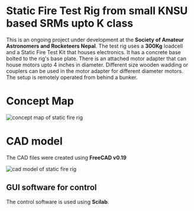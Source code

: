 # Static Fire Test Rig from small KNSU based SRMs upto K class

This is an ongoing project under development at the **Society of Amateur Astronomers and Rocketeers Nepal**. The test rig uses a **300Kg** loadcell and a Static Fire Test Kit that houses electronics. It has a concrete base bolted to the rig's base plate. There is an attached motor adapter that can house motors upto 4 inches in diameter. Different size wooden wadding or couplers can be used in the motor adapter for different diameter motors.  The setup is remotely operated from behind a bunker.


# Concept Map
![concept map of static fire rig](https://drive.google.com/file/d/1vWYvGWsI9xQRr7LGW8YGzOnf_LwrL69g/view?usp=sharing)

# CAD model

The CAD files were created using **FreeCAD  v0.19**

![cad model of static fire rig](https://drive.google.com/file/d/1RB1RwToA2dpVBfwOgDGdfsxbbQJpKkhs/view?usp=sharing)


## GUI software for control

The control software is used using **Scilab**.
